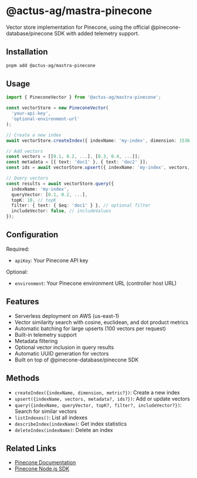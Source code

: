 # @actus-ag/mastra-pinecone

Vector store implementation for Pinecone, using the official @pinecone-database/pinecone SDK with added telemetry support.

## Installation

```bash
pnpm add @actus-ag/mastra-pinecone
```

## Usage

```typescript
import { PineconeVector } from '@actus-ag/mastra-pinecone';

const vectorStore = new PineconeVector(
  'your-api-key',
  'optional-environment-url'
);

// Create a new index
await vectorStore.createIndex({ indexName: 'my-index', dimension: 1536, metric: 'cosine' });

// Add vectors
const vectors = [[0.1, 0.2, ...], [0.3, 0.4, ...]];
const metadata = [{ text: 'doc1' }, { text: 'doc2' }];
const ids = await vectorStore.upsert({ indexName: 'my-index', vectors, metadata });

// Query vectors
const results = await vectorStore.query({
  indexName: 'my-index',
  queryVector: [0.1, 0.2, ...],
  topK: 10, // topK
  filter: { text: { $eq: 'doc1' } }, // optional filter
  includeVector: false, // includeValues
});
```

## Configuration

Required:

- `apiKey`: Your Pinecone API key

Optional:

- `environment`: Your Pinecone environment URL (controller host URL)

## Features

- Serverless deployment on AWS (us-east-1)
- Vector similarity search with cosine, euclidean, and dot product metrics
- Automatic batching for large upserts (100 vectors per request)
- Built-in telemetry support
- Metadata filtering
- Optional vector inclusion in query results
- Automatic UUID generation for vectors
- Built on top of @pinecone-database/pinecone SDK

## Methods

- `createIndex({indexName, dimension, metric?})`: Create a new index
- `upsert({indexName, vectors, metadata?, ids?})`: Add or update vectors
- `query({indexName, queryVector, topK?, filter?, includeVector?})`: Search for similar vectors
- `listIndexes()`: List all indexes
- `describeIndex(indexName)`: Get index statistics
- `deleteIndex(indexName)`: Delete an index

## Related Links

- [Pinecone Documentation](https://docs.pinecone.io/)
- [Pinecone Node.js SDK](https://github.com/pinecone-io/pinecone-ts-client)
